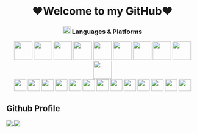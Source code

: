 <h1 align="center">
  ❤Welcome to my GitHub❤
</h1>

<h3 align="center"><img src="https://github.com/foryou929/foryou929/blob/main/public/img/code.gif" height="20" /> Languages & Platforms</h3>
<div align="center">
  <div class="icons1">
    <img src="https://github.com/foryou929/foryou929/blob/main/public/icons/mysql.png" style="width: 48px">
    <img src="https://github.com/foryou929/foryou929/blob/main/public/icons/mongodb.png" style="width: 48px">
    <img src="https://github.com/foryou929/foryou929/blob/main/public/icons/c++.png" style="width: 48px">
    <img src="https://github.com/foryou929/foryou929/blob/main/public/icons/csharp.png" style="width: 48px">
    <img src="https://github.com/foryou929/foryou929/blob/main/public/icons/html.png" style="width: 48px">
    <img src="https://github.com/foryou929/foryou929/blob/main/public/icons/css.png" style="width: 48px">
    <img src="https://github.com/foryou929/foryou929/blob/main/public/icons/php.png" style="width: 48px">
    <img src="https://github.com/foryou929/foryou929/blob/main/public/icons/nodejs.png" style="width: 48px">
    <img src="https://github.com/foryou929/foryou929/blob/main/public/icons/python.png" style="width: 48px">
    <img src="https://github.com/foryou929/foryou929/blob/main/public/icons/blockchain.png" style="width: 48px">
  </div>
  <div class="icons2">
    <img src="https://github.com/foryou929/foryou929/blob/main/public/icons/bootstrap.png" style="width: 32px">
    <img src="https://github.com/foryou929/foryou929/blob/main/public/icons/sass.png" style="width: 32px">
    <img src="https://github.com/foryou929/foryou929/blob/main/public/icons/tailwindcss.png" style="width: 32px">
    <img src="https://github.com/foryou929/foryou929/blob/main/public/icons/laravel.png" style="width: 32px">
    <img src="https://github.com/foryou929/foryou929/blob/main/public/icons/wordpress.png" style="width: 32px">
    <img src="https://github.com/foryou929/foryou929/blob/main/public/icons/angularjs.png" style="width: 32px">
    <img src="https://github.com/foryou929/foryou929/blob/main/public/icons/reactjs.png" style="width: 32px">
    <img src="https://github.com/foryou929/foryou929/blob/main/public/icons/vuejs.png" style="width: 32px">
    <img src="https://github.com/foryou929/foryou929/blob/main/public/icons/django.png" style="width: 32px">
    <img src="https://github.com/foryou929/foryou929/blob/main/public/icons/bitcoin.png" style="width: 32px">
    <img src="https://github.com/foryou929/foryou929/blob/main/public/icons/rust.png" style="width: 32px">
    <img src="https://github.com/foryou929/foryou929/blob/main/public/icons/solidity.png" style="width: 32px">
    <img src="https://github.com/foryou929/foryou929/blob/main/public/icons/solana.png" style="width: 32px">
  </div>
</div>

## Github Profile

<a href="https://github.com/foryou929">
  <img align="center" src="https://github-readme-stats.vercel.app/api?username=foryou929&border_color=d0d7de" />
</a>
<a href="https://github.com/foryou929">
  <img align="center" src="https://github-readme-stats.vercel.app/api/top-langs/?username=foryou929&layout=compact&border_color=d0d7de" />
</a>
